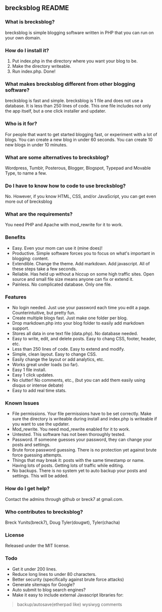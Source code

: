 ## brecksblog README

### What is brecksblog?

brecksblog is simple blogging software written in PHP that you can run on your own domain.

### How do I install it?

1. Put index.php in the directory where you want your blog to be.
2. Make the directory writeable.
3. Run index.php. Done!

### What makes brecksblog different from other blogging software?

brecksblog is fast and simple. brecksblog is 1 file and does not use a database. It is less than 250 lines of code. This one file includes not only the app itself, but a one click installer and updater. 

### Who is it for?

For people that want to get started blogging fast, or experiment with a lot of blogs.
You can create a new blog in under 60 seconds. You can create 10 new blogs in under 10 minutes.

### What are some alternatives to brecksblog?

Wordpress, Tumblr, Posterous, Blogger, Blogspot, Typepad and Movable Type, to name a few.

### Do I have to know how to code to use brecksblog?
No. However, if you know HTML, CSS, and/or JavaScript, you can get even more out of brecksblog

### What are the requirements? 
You need PHP and Apache with mod_rewrite for it to work.

### Benefits

- Easy. Even your mom can use it (mine does)!
- Productive. Simple software forces you to focus on what's important in blogging: content.
- Extendible. Change the theme. Add markdown. Add javascript. All of these steps take a few seconds.
- Reliable. Has held up without a hiccup on some high traffic sites. Open source and small file size means anyone can fix or extend it.
- Painless. No complicated database. Only one file.

### Features
- No login needed. Just use your password each time you edit a page. Counterintuitive, but pretty fun.
- Create multiple blogs fast. Just make one folder per blog.
- Drop markdown.php into your blog folder to easily add markdown support.
- Stores all data in one text file (data.php). No database needed.
- Easy to write, edit, and delete posts. Easy to chang CSS, footer, header, etc.
- Less than 250 lines of code. Easy to extend and modify.
- Simple, clean layout. Easy to change CSS.
- Easily change the layout or add analytics, etc.
- Works great under loads (so far).
- Easy 1 file install.
- Easy 1 click updates.
- No clutter! No comments, etc., (but you can add them easily using disqus or intense debate)
- Easy to add real time stats.

### Known Issues

- File permissions. Your file permissions have to be set correctly. Make sure the directory is writeable during install and index.php is writeable if you want to use the updater.
- Mod_rewrite. You need mod_rewrite enabled for it to work.
- Untested. This software has not been thoroughly tested.
- Password. If someone guesses your password, they can change your posts and settings.
- Brute force password guessing. There is no protection yet against brute force guessing attempts.
- Things that may break it: posts with the same timestamp or name. Having lots of posts. Getting lots of traffic while editing.
- No backups. There is no system yet to auto backup your posts and settings. This will be added.

### How do I get help?

Contact the admins through github or breck7 at gmail.com.

### Who contributes to brecksblog?

Breck Yunits(breck7), Doug Tyler(dougwt), Tyler(chacha)

### License

Released under the MIT license.

### Todo

- Get it under 200 lines.
- Reduce long lines to under 80 characters.
- Better security (specifically against brute force attacks)
- Generate sitemaps for Google?
- Auto submit to blog search engines?
- Make it easy to include external Javascript libraries for:
> backup/autosave(etherpad like)
> wysiwyg
> comments